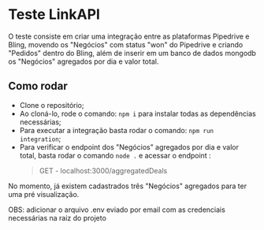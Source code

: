 # Teste LinkAPI
O teste consiste em criar uma integração entre as plataformas Pipedrive e Bling, movendo os "Negócios" com status "won" do Pipedrive e criando "Pedidos" dentro do Bling, além de inserir em um banco de dados mongodb os "Negócios" agregados por dia e valor total.

## Como rodar
- Clone o repositório;
- Ao cloná-lo, rode o comando: `npm i` para instalar todas as dependências necessárias;
- Para executar a integração basta rodar o comando: `npm run integration`;
- Para verificar o endpoint dos "Negócios" agregados por dia e valor total, basta rodar o comando `node .` e acessar o endpoint :
	 >  GET - localhost:3000/aggregatedDeals

No momento, já existem cadastrados três "Negócios" agregados para ter uma pré visualização.

OBS: adicionar o arquivo .env eviado por email com as credenciais necessárias na raiz do projeto
